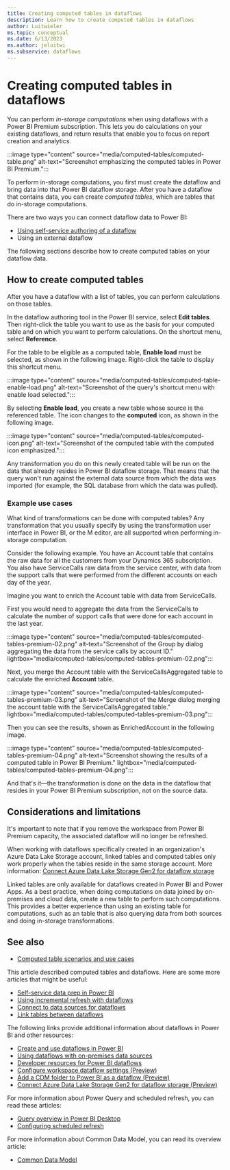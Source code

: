 ```yaml
---
title: Creating computed tables in dataflows
description: Learn how to create computed tables in dataflows
author: Luitwieler
ms.topic: conceptual
ms.date: 6/13/2023
ms.author: jeluitwi
ms.subservice: dataflows
---
```

# Creating computed tables in dataflows

You can perform *in-storage computations* when using dataflows with a Power BI Premium subscription. This lets you do calculations on your existing dataflows, and return results that enable you to focus on report creation and analytics.

:::image type="content" source="media/computed-tables/computed-table.png" alt-text="Screenshot emphasizing the computed tables in Power BI Premium.":::

To perform in-storage computations, you first must create the dataflow and bring data into that Power BI dataflow storage. After you have a dataflow that contains data, you can create *computed tables*, which are tables that do in-storage computations.

There are two ways you can connect dataflow data to Power BI:

* [Using self-service authoring of a dataflow](/power-bi/service-dataflows-create-use)
* Using an external dataflow

The following sections describe how to create computed tables on your dataflow data.

## How to create computed tables

After you have a dataflow with a list of tables, you can perform calculations on those tables.

In the dataflow authoring tool in the Power BI service, select **Edit tables**. Then right-click the table you want to use as the basis for your computed table and on which you want to perform calculations. On the shortcut menu, select **Reference**.

For the table to be eligible as a computed table, **Enable load** must be selected, as shown in the following image. Right-click the table to display this shortcut menu.

:::image type="content" source="media/computed-tables/computed-table-enable-load.png" alt-text="Screenshot of the query's shortcut menu with enable load selected.":::

By selecting **Enable load**, you create a new table whose source is the referenced table. The icon changes to the **computed** icon, as shown in the following image.

:::image type="content" source="media/computed-tables/computed-icon.png" alt-text="Screenshot of the computed table with the computed icon emphasized.":::

Any transformation you do on this newly created table will be run on the data that already resides in Power BI dataflow storage. That means that the query won't run against the external data source from which the data was imported (for example, the SQL database from which the data was pulled).

### Example use cases

What kind of transformations can be done with computed tables? Any transformation that you usually specify by using the transformation user interface in Power BI, or the M editor, are all supported when performing in-storage computation.

Consider the following example. You have an Account table that contains the raw data for all the customers from your Dynamics 365 subscription. You also have ServiceCalls raw data from the service center, with data from the support calls that were performed from the different accounts on each day of the year.

Imagine you want to enrich the Account table with data from ServiceCalls.

First you would need to aggregate the data from the ServiceCalls to calculate the number of support calls that were done for each account in the last year.

:::image type="content" source="media/computed-tables/computed-tables-premium-02.png" alt-text="Screenshot of the Group by dialog aggregating the data from the service calls by account ID." lightbox="media/computed-tables/computed-tables-premium-02.png":::

Next, you merge the Account table with the ServiceCallsAggregated table to calculate the enriched **Account** table.

:::image type="content" source="media/computed-tables/computed-tables-premium-03.png" alt-text="Screenshot of the Merge dialog merging the account table with the ServiceCallsAggregated table." lightbox="media/computed-tables/computed-tables-premium-03.png":::

Then you can see the results, shown as EnrichedAccount in the following image.

:::image type="content" source="media/computed-tables/computed-tables-premium-04.png" alt-text="Screenshot showing the results of a computed table in Power BI Premium." lightbox="media/computed-tables/computed-tables-premium-04.png":::

And that's it&mdash;the transformation is done on the data in the dataflow that resides in your Power BI Premium subscription, not on the source data.

## Considerations and limitations

It's important to note that if you remove the workspace from Power BI Premium capacity, the associated dataflow will no longer be refreshed.

When working with dataflows specifically created in an organization's Azure Data Lake Storage account, linked tables and computed tables only work properly when the tables reside in the same storage account. More information: [Connect Azure Data Lake Storage Gen2 for dataflow storage](/power-bi/service-dataflows-connect-azure-data-lake-storage-gen2)

Linked tables are only available for dataflows created in Power BI and Power Apps. As a best practice, when doing computations on data joined by on-premises and cloud data, create a new table to perform such computations. This provides a better experience than using an existing table for computations, such as an table that is also querying data from both sources and doing in-storage transformations.

## See also

* [Computed table scenarios and use cases](computed-tables-scenarios.md)

This article described computed tables and dataflows. Here are some more articles that might be useful:

* [Self-service data prep in Power BI](create-use.md)
* [Using incremental refresh with dataflows](incremental-refresh.md)
* [Connect to data sources for dataflows](data-sources.md)
* [Link tables between dataflows](linked-tables.md)

The following links provide additional information about dataflows in Power BI and other resources:

* [Create and use dataflows in Power BI](/power-bi/service-dataflows-create-use)
* [Using dataflows with on-premises data sources](/power-bi/service-dataflows-on-premises-gateways)
* [Developer resources for Power BI dataflows](/power-bi/service-dataflows-developer-resources)
* [Configure workspace dataflow settings (Preview)](/power-bi/service-dataflows-configure-workspace-storage-settings)
* [Add a CDM folder to Power BI as a dataflow (Preview)](/power-bi/service-dataflows-add-cdm-folder)
* [Connect Azure Data Lake Storage Gen2 for dataflow storage (Preview)](/power-bi/service-dataflows-connect-azure-data-lake-storage-gen2)

For more information about Power Query and scheduled refresh, you can read these articles:

* [Query overview in Power BI Desktop](/power-bi/desktop-query-overview)
* [Configuring scheduled refresh](/power-bi/refresh-scheduled-refresh)

For more information about Common Data Model, you can read its overview article:

* [Common Data Model](/powerapps/common-data-model/overview)
